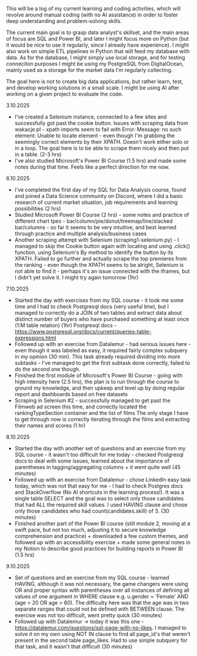 This will be a log of my current learning and coding activities, which will revolve around manual coding (with no AI assistance) in order to foster deep understanding and problem-solving skills.

The current main goal is to grasp data analyst's skillset, and the main areas of focus are SQL and Power BI, and later I might focus more on Python (but it would be nice to use it regularly, since I already have experience).
I might also work on simple ETL pipelines in Python that will feed my database with data.
As for the database, I might simply use local storage, and for testing conneciton purposes I might be using my PostgreSQL from DigitalOcean, mainly used as a storage for the market data I'm regularly collecting.

The goal here is not to create big data applications, but rather learn, test, and develop working solutions in a small scale.
I might be using AI after working on a given project to evaluate the code.

3.10.2025 
- I've created a Selenium instance, connected to a few sites and successfully got past the cookie button. Issues with scraping data from wakacje.pl - xpath imports seem to fail
 with Error: Message: no such element: Unable to locate element - even though I'm grabbing the seemingly correct elements by their XPATH. Doesn't work either solo or in a loop. The goal here
 is to be able to scrape them nicely and then put in a table. (2-3 hrs)
- I've also studied Microsoft's Power BI Course (1.5 hrs) and made some notes during that time. Feels like a perfect direction for me now.

6.10.2025
- I've completed the first day of my SQL for Data Analysis course, found and joined a Data Science community on Discord, where I did a basic research of current market situation, job requirements and learning possibilities (2 hrs)
- Studied Microsoft Power BI Course (2 hrs) - some notes and practice of different chart tpes - bar/column/pie/donut/treemap/line/stacked bar/columns - so far it seems to be very intuitive, and best learned through practice and multiple analysis/business cases
- Another scraping attempt with Selenium (scraping1-selenium.py) - I managed to skip the Cookie button again with locating and using .click() function, using Selenium's By method to identify the button by its XPATH. Failed to go further and actually scrape the top premieres from the ranking - even though the XPATH seems to be alright, Selenium is not able to find it - perhaps it's an issue connected with the iframes, but I didn't yet solve it. I might try again tomorrow (1hr)

7.10.2025
- Started the day with exercises from my SQL course - it took me some time and I had to check Postgresql docs (very useful btw), but I managed to correctly do a JOIN of two tables and extract data about distinct number of buyers who have purchased something at least once (1:M table relation) (1hr)
Postgresql docs - https://www.postgresql.org/docs/current/queries-table-expressions.html
- Followed up with an exercise from Datalemur - had serious issues here - even though it was labeled as easy, it required fairly complex subquery in my opinion (30 min). This task already required dividing into more subtasks - I've managed to get the first subtask done correctly, failed to do the second one though.
- Finished the first module of Microsoft's Power BI Course - going with high intensity here (2.5 hrs), the plan is to run through the course to ground my knowledge, and then upkeep and level up by doing regular report and dashboards based on free datasets
- Scraping in Selenium #2 - successfully managed to get past the Filmweb ad screen this time, and correctly located the rankingTypeSection container and the list of films  The only stage I have to get through now is correctly iterating through the films and extracting their names and scores (1 hr)

8.10.2025
- Started the day with another set of questions and an exercise from my SQL course - it wasn't too difficult for me today - checked Postgresql docs to deal with some issues, learned about the importance of parentheses in tagging/aggregating columns + it went quite well (45 minutes)
- Followed up with an exercise from Datalemur - chose LinkedIn easy task today, which was not that easy for me - I had to check Postgres docs and StackOverflow (No AI shortcuts in the learning process!). It was a single table SELECT and the goal was to select only those candidates that had ALL the required skill values. I used HAVING clause and chose only those candidates who had count(candidates.skill) of 3. (30 minutes)
- Finished another part of the Power BI course (still module 2, moving at a swift pace, but not too much, adjusting it to secure knowledge comprehension and practice) + downloaded a few custom themes, and followed up with an accessibility exercise + made some general notes in my Notion to describe good practices for building reports in Power BI (1.5 hrs)

9.10.2025
- Set of questions and an exercise from my SQL course - learned HAVING, although it was not necessary, the game changers were using OR and proper syntax with parentheses over all instances of defining all values of one argument in WHERE clause e.g. u.gender = 'Female' AND (age > 20 OR age > 60). The difficulty here was that the age was in two separate ranges that could not be defined with BETWEEN clause. The exercise was not too difficult, went pretty quick (30 minutes)
- Followed up with Datalemur -> today it was this one - https://datalemur.com/questions/sql-page-with-no-likes. I managed to solve it on my own using NOT IN clause to find all page_id's that weren't present in the second table page_likes. Had to use simple subquery for that task, and it wasn't that difficult (30 minutes)
